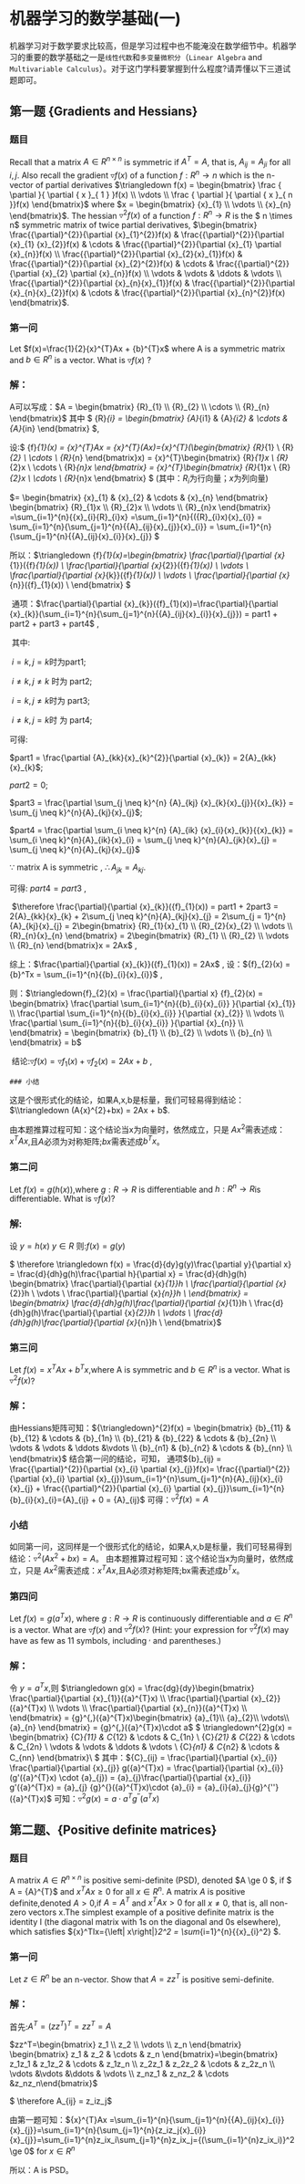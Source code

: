 # 机器学习的数学基础(一)

机器学习对于数学要求比较高，但是学习过程中也不能淹没在数学细节中。机器学习的重要的数学基础之一是`线性代数`和`多变量微积分`（`Linear Algebra` and `Multivariable Calculus`）。对于这门学科要掌握到什么程度?请弄懂以下三道试题即可。

## 第一题 {Gradients and Hessians}

### 题目

Recall that a matrix $A \in {R}^{n \times n}$ is symmetric if $A^T=A$, that is, ${A}_{ij}={A}_{ji}$ for all $i, j$. Also recall the gradient $\triangledown f(x)$ of a function $f:{R}^{n} \rightarrow n$ which is the n-vector of partial derivatives $\triangledown f(x) = \begin{bmatrix} \frac { \partial  }{ \partial { x }_{ 1 } }f(x) \\ \vdots \\ \frac { \partial  }{ \partial { x }_{ n }}f(x) \end{bmatrix}$ where $x =  \begin{bmatrix} {x}_{1} \\ \vdots \\ {x}_{n} \end{bmatrix}$. The hessian ${\triangledown}^{2}f(x)$ of a function $f:{R}^{n} \rightarrow R$ is the $ n \times n$ symmetric matrix of twice partial derivatives, $\begin{bmatrix} \frac{{\partial}^{2}}{\partial {x}_{1}^{2}}f(x) & \frac{{\partial}^{2}}{\partial {x}_{1} {x}_{2}}f(x) & \cdots & \frac{{\partial}^{2}}{\partial {x}_{1} \partial {x}_{n}}f(x) \\ \frac{{\partial}^{2}}{\partial {x}_{2}{x}_{1}}f(x) & \frac{{\partial}^{2}}{\partial {x}_{2}^{2}}f(x) & \cdots & \frac{{\partial}^{2}}{\partial {x}_{2} \partial {x}_{n}}f(x) \\ \vdots & \vdots & \ddots & \vdots \\ \frac{{\partial}^{2}}{\partial {x}_{n}{x}_{1}}f(x) & \frac{{\partial}^{2}}{\partial {x}_{n}{x}_{2}}f(x) & \cdots & \frac{{\partial}^{2}}{\partial {x}_{n}^{2}}f(x) \end{bmatrix}​$. 

### 第一问

Let $f(x)=\frac{1}{2}{x}^{T}Ax + {b}^{T}x$ where A is a symmetric matrix and $b \in {R}^{n}$ is a vector. What is $\triangledown f(x)$ ?

### 解：

A可以写成：$A = \begin{bmatrix} {R}_{1} \\ {R}_{2} \\ \cdots \\ {R}_{n} \end{bmatrix}$ 其中 $ {R}_{i} = \begin{bmatrix} {A}_{i1} & {A}_{i2} & \cdots & {A}_{in} \end{bmatrix} $,

设:$ {f}_{1}(x) = {x}^{T}Ax = {x}^{T}(Ax)={x}^{T}(\begin{bmatrix} {R}_{1} \\ {R}_{2} \\ \cdots \\ {R}_{n} \end{bmatrix}x) = {x}^{T}\begin{bmatrix} {R}_{1}x \\ {R}_{2}x \\ \cdots \\ {R}_{n}x \end{bmatrix} = {x}^{T}\begin{bmatrix} {R}_{1}x \\ {R}_{2}x \\ \cdots \\ {R}_{n}x \end{bmatrix} ​$ (其中：${R}_{i}​$为行向量；$x​$为列向量) 

$= \begin{bmatrix} {x}_{1} & {x}_{2} &  \cdots  & {x}_{n}  \end{bmatrix} \begin{bmatrix} {R}_{1}x \\ {R}_{2}x \\ \vdots \\ {R}_{n}x  \end{bmatrix}  =\sum_{i=1}^{n}{{x}_{i}{R}_{i}x} =\sum_{i=1}^{n}{({R}_{i}x){x}_{i}} = \sum_{i=1}^{n}{\sum_{j=1}^{n}{{A}_{ij}{x}_{j}}{x}_{i}} = \sum_{i=1}^{n}{\sum_{j=1}^{n}{{A}_{ij}{x}_{i}}{x}_{j}} ​$

所以：$\triangledown {f}_{1}(x)=\begin{bmatrix} \frac{\partial}{\partial {x}_{1}}({f}_{1}(x)) \\ \frac{\partial}{\partial {x}_{2}}({f}_{1}(x)) \\ \vdots \\ \frac{\partial}{\partial {x}_{k}}({f}_{1}(x)) \\ \vdots \\ \frac{\partial}{\partial {x}_{n}}({f}_{1}(x)) \\ \end{bmatrix} $ 

​    通项：$\frac{\partial}{\partial {x}_{k}}({f}_{1}(x))=\frac{\partial}{\partial {x}_{k}}(\sum_{i=1}^{n}{\sum_{j=1}^{n}{{A}_{ij}{x}_{i}}{x}_{j}}) = part1 + part2 + part3 + part4$ ,

​     其中:

​    $i = k, j = k$时为part1;

​    $i \neq k, j \neq k$ 时为 part2; 

​    $i = k, j \neq k​$时为 part3; 

​    $i \neq k, j = k$时 为 part4;

可得:

  $part1 = \frac{\partial {A}_{kk}{x}_{k}^{2}}{\partial {x}_{k}} = 2{A}_{kk}{x}_{k}$;

  $part2 = 0$; 

 $part3 = \frac{\partial \sum_{j \neq k}^{n} {A}_{kj} {x}_{k}{x}_{j}}{{x}_{k}} = \sum_{j \neq k}^{n}{A}_{kj}{x}_{j}$; 

  $part4 = \frac{\partial \sum_{i \neq k}^{n} {A}_{ik} {x}_{i}{x}_{k}}{{x}_{k}} = \sum_{i \neq k}^{n}{A}_{ik}{x}_{i} = \sum_{j \neq k}^{n}{A}_{jk}{x}_{j} = \sum_{j \neq k}^{n}{A}_{kj}{x}_{j}​$

  $\because​$ matrix A is symmetric , $\therefore {A}_{jk} = {A}_{kj}​$.

   可得: $part4=part3$ ,

​    $\therefore \frac{\partial}{\partial {x}_{k}}({f}_{1}(x)) = part1 + 2part3 = 2{A}_{kk}{x}_{k} + 2\sum_{j \neq k}^{n}{A}_{kj}{x}_{j} = 2\sum_{j = 1}^{n}{A}_{kj}{x}_{j} = 2\begin{bmatrix} {R}_{1}{x}_{1} \\ {R}_{2}{x}_{2} \\ \vdots  \\ {R}_{n}{x}_{n}  \end{bmatrix} = 2\begin{bmatrix} {R}_{1} \\ {R}_{2} \\ \vdots \\ {R}_{n} \end{bmatrix}x  = 2Ax$ ,

  综上：$\frac{\partial}{\partial {x}_{k}}({f}_{1}(x)) = 2Ax$ , 设：${f}_{2}(x) = {b}^Tx = \sum_{i=1}^{n}{{b}_{i}{x}_{i}}$ ,

   则：$\triangledown{f}_{2}(x) = \frac{\partial}{\partial x} {f}_{2}(x) = \begin{bmatrix} \frac{\partial \sum_{i=1}^{n}{{b}_{i}{x}_{i}} }{\partial {x}_{1}} \\ \frac{\partial \sum_{i=1}^{n}{{b}_{i}{x}_{i}} }{\partial {x}_{2}} \\ \vdots \\ \frac{\partial \sum_{i=1}^{n}{{b}_{i}{x}_{i}} }{\partial {x}_{n}} \\ \end{bmatrix} = \begin{bmatrix} {b}_{1} \\ {b}_{2} \\ \vdots \\ {b}_{n} \\ \end{bmatrix} = b$

​    结论:$\triangledown f(x) = \triangledown {f}_{1}(x) + \triangledown {f}_{2}(x) = 2Ax + b$ ,

    ### 小结

这是个很形式化的结论，如果A,x,b是标量，我们可轻易得到结论：$\\triangledown (A{x}^{2}+bx) = 2Ax + b$.

由本题推算过程可知：这个结论当x为向量时，依然成立，只是 $A{x}^{2}​$需表述成：${x}^{T}Ax​$,且$A​$必须为对称矩阵;$bx​$需表述成${b}^{T}x​$。

### 第二问

Let $f(x) = g(h(x))​$,where $g:R \rightarrow R​$ is differentiable and $h:{R}^{n} \rightarrow R​$ is differentiable. What is $\triangledown f(x)​$?

### 解:

设 $y = h(x)$ $y \in R$ 则:$f(x) = g(y)$ 

$ \therefore \triangledown f(x) = \frac{d}{dy}g(y)\frac{\partial y}{\partial x} = \frac{d}{dh}g(h)\frac{\partial h}{\partial x} = \frac{d}{dh}g(h) \begin{bmatrix} \frac{\partial}{\partial {x}_{1}}h \\ \frac{\partial}{\partial {x}_{2}}h \\ \vdots \\ \frac{\partial}{\partial {x}_{n}}h \\ \end{bmatrix} = \begin{bmatrix} \frac{d}{dh}g(h)\frac{\partial}{\partial {x}_{1}}h \\ \frac{d}{dh}g(h)\frac{\partial}{\partial {x}_{2}}h \\ \vdots \\ \frac{d}{dh}g(h)\frac{\partial}{\partial {x}_{n}}h \\ \end{bmatrix} ​$

### 第三问

Let $f(x)= {x}^{T}Ax+{b}^{T}x$,where A is symmetric and $b \in {R}^{n}$ is a vector. What is ${\triangledown}^{2}f(x)$?

### 解：

由Hessians矩阵可知：${\triangledown}^{2}f(x) = \begin{bmatrix}
  {b}_{11} & {b}_{12} & \cdots & {b}_{1n} \\
  {b}_{21} & {b}_{22} & \cdots & {b}_{2n}  \\
  \vdots & \vdots & \ddots &\vdots \\
  {b}_{n1} & {b}_{n2} & \cdots & {b}_{nn}  \\
 \end{bmatrix}​$ 
结合第一问的结论，可知，
通项${b}_{ij} =  \frac{{\partial}^{2}}{\partial {x}_{i} \partial {x}_{j}}f(x)= \frac{{\partial}^{2}}{\partial {x}_{i} \partial {x}_{j}}\sum_{i=1}^{n}\sum_{j=1}^{n}{A}_{ij}{x}_{i}{x}_{j} + \frac{{\partial}^{2}}{\partial {x}_{i} \partial {x}_{j}}\sum_{i=1}^{n}{b}_{i}{x}_{i}={A}_{ij} + 0 = {A}_{ij}​$ 
可得：${\triangledown}^{2}f(x)=A​$

### 小结

如同第一问，这同样是一个很形式化的结论，如果A,x,b是标量，我们可轻易得到结论：${\triangledown}^{2} (A{x}^{2}+bx) = A。$ 
由本题推算过程可知：这个结论当x为向量时，依然成立，只是 $A{x}^{2}$需表述成：${x}^{T}Ax$,且A必须对称矩阵;bx需表述成${b}^{T}x$。

### 第四问

Let $f(x)=g({a}^{T}x)$, where $g:R \rightarrow R$ is continuously differentiable and $a \in {R}^{n}$ is a vector. What are $\triangledown f(x)$ and $\triangledown^{2}f(x)$? (Hint: your expression for $\triangledown^{2}f(x)$ may have as few as 11 symbols, including $^{,}$ and parentheses.)

### 解：

令 $y={a}^{T}x​$,则
$\triangledown g(x) = \frac{dg}{dy}\begin{bmatrix}
\frac{\partial}{\partial {x}_{1}}({a}^{T}x) \\
\frac{\partial}{\partial {x}_{2}}({a}^{T}x) \\
\vdots \\
\frac{\partial}{\partial {x}_{n}}({a}^{T}x) \\
\end{bmatrix}
= {g}^{,}({a}^{T}x)\begin{bmatrix}
{a}_{1}\\ {a}_{2}\\ \vdots\\ {a}_{n} 
\end{bmatrix}
= {g}^{,}({a}^{T}x)\cdot a​$ 
$
\triangledown^{2}g(x)
= \begin{bmatrix}
{C}_{11} & C_{12} & \cdots & C_{1n} \\
{C}_{21} & C_{22} & \cdots & C_{2n} \\
\vdots   & \vdots & \ddots & \vdots \\
{C}_{n1} & C_{n2} & \cdots & C_{nn}
\end{bmatrix}\\
​$
其中：${C}_{ij}
= \frac{\partial}{\partial {x}_{i}} \frac{\partial}{\partial {x}_{j}} g({a}^{T}x)
= \frac{\partial}{\partial {x}_{i}} (g'({a}^{T}x) \cdot {a}_{j})
= {a}_{j}\frac{\partial}{\partial {x}_{i}} g'({a}^{T}x)
= {a}_{j} {g}^{}({a}^{T}x)\cdot {a}_{i} 
=  {a}_{i}{a}_{j}{g}^{''}({a}^{T}x)
​$
可知：$\triangledown^{2}g(x) 
= a\cdot {a}^{T}{g}^{''}({a}^{T}x)​$

## 第二题、{Positive definite matrices}

### 题目

A matrix $A \in {R}^{n×n}$ is positive semi-definite (PSD), denoted $A \ge 0 $, if $ A = {A}^{T}$ and ${x}^T Ax \ge 0$ for all $x \in {R}^{n}$. A matrix $A$ is positive definite,denoted $A > 0$,if $A={A}^{T}$ and ${x}^TAx>0$ for all $x\ne 0$, that is, all non-zero vectors x.The simplest example of a positive definite matrix is the identity I (the diagonal matrix with 1s on the diagonal and 0s elsewhere), which satisfies ${x}^TIx={\left\| x\right\|}_2^2 = \sum_{i=1}^{n}{{x}_{i}^2} $.

### 第一问

Let $z \in {R}^{n}$ be an n-vector. Show that $A = z{z}^T$ is positive semi-definite. 

### 解：

首先:$A^T = (zz^T)^T = zz^T=A$

$zz^T=\begin{bmatrix} z_1 \\ z_2 \\ \vdots \\ z_n \end{bmatrix} \begin{bmatrix} z_1 & z_2 & \cdots & z_n \end{bmatrix}=\begin{bmatrix} z_1z_1 & z_1z_2 & \cdots & z_1z_n \\ z_2z_1 & z_2z_2 & \cdots & z_2z_n \\ \vdots &\vdots &\ddots & \vdots \\ z_nz_1 & z_nz_2 & \cdots &z_nz_n\end{bmatrix}​$

$ \therefore A_{ij} = z_iz_j$

由第一题可知：${x}^{T}Ax =\sum_{i=1}^{n}{\sum_{j=1}^{n}{{A}_{ij}{x}_{i}}{x}_{j}}=\sum_{i=1}^{n}{\sum_{j=1}^{n}{z_iz_j{x}_{i}}{x}_{j}}=\sum_{i=1}^{n}z_ix_i\sum_{j=1}^{n}z_ix_j={(\sum_{i=1}^{n}z_ix_i)}^2 \ge 0$  for $x\in R^n$

所以：A is PSD。